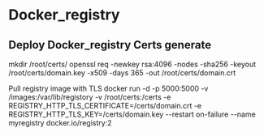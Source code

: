 # Docker_registry
Deploy Docker_registry
Certs generate
----------------
mkdir /root/certs/
openssl req -newkey rsa:4096 -nodes -sha256 -keyout /root/certs/domain.key -x509 -days 365  -out /root/certs/domain.crt


Pull registry image with TLS 
 docker run -d -p 5000:5000 -v /images:/var/lib/registory -v /root/certs:/certs -e REGISTRY_HTTP_TLS_CERTIFICATE=/certs/domain.crt -e REGISTRY_HTTP_TLS_KEY=/certs/domain.key --restart on-failure --name myregistry docker.io/registry:2

